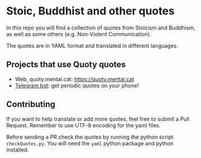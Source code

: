 Stoic, Buddhist and other quotes
================================

In this repo you will find a collection of quotes from Stoicism and Buddhism, as well as 
some others (e.g. Non-Violent Communication).

The quotes are in YAML format and translated in different languages.


Projects that use Quoty quotes
------------------------------

  * Web, quoty.mental.cat: https://quoty.mental.cat
  * [Telegram bot](https://mental.cat/2017/01/02/telegram-quoty-bot/): get periodic quotes on your phone!
    
    
Contributing
------------
If you want to help translate or add more quotes, feel free to submit a Pull Request.
Remember to use UTF-8 encoding for the yaml files.

Before sending a PR check the quotes by running the python script `checkQuotes.py`.
You will need the `yaml` python package and python installed.
